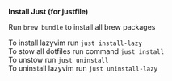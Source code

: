 **Install Just (for justfile)**

Run `brew bundle` to install all brew packages

To install lazyvim run `just install-lazy` \
To stow all dotfiles run command `just install` \
To unstow run `just uninstall` \
To uninstall lazyvim run `just uninstall-lazy`
